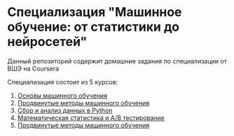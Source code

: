 # Специализация "Машинное обучение: от статистики до нейросетей"
Данный репозиторий содержит домашние задания по специализации от ВШЭ на Coursera

Специализация состоит из 5 курсов:
1. [Основы машинного обучения](https://github.com/AlekseiIvanov93/ml_from_statistics_to_nn/tree/master/01.machine_learning_foundations)
2. [Продвинутые методы машинного обучения](https://github.com/AlekseiIvanov93/ml_from_statistics_to_nn/tree/master/02.advanced_machine_learning_methods)
3. [Сбор и анализ данных в Python]()
4. [Математическая статистика и А/В тестирование]()
5. [Продвинутые методы машинного обучения]()